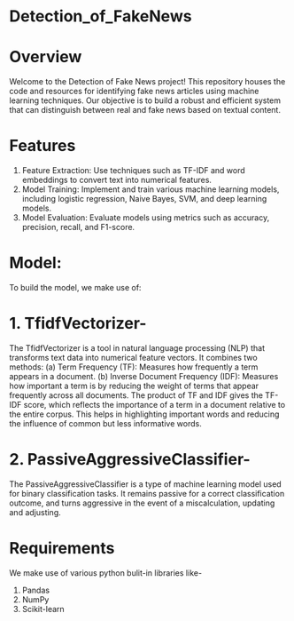 # Detection_of_FakeNews

# Overview
Welcome to the Detection of Fake News project! This repository houses the code and resources for identifying fake news articles using machine learning techniques. Our objective is to build a robust and efficient system that can distinguish between real and fake news based on textual content.

# Features
1. Feature Extraction:
   Use techniques such as TF-IDF and word embeddings to convert text into numerical features.
2. Model Training:
   Implement and train various machine learning models, including logistic regression, Naive Bayes, SVM, and deep learning models.
3. Model Evaluation:
   Evaluate models using metrics such as accuracy, precision, recall, and F1-score.

# Model:
To build the model, we make use of:
# 1. TfidfVectorizer-
   The TfidfVectorizer is a tool in natural language processing (NLP) that transforms text data into numerical feature vectors. It combines two methods:
       (a) Term Frequency (TF): Measures how frequently a term appears in a document.
       (b) Inverse Document Frequency (IDF): Measures how important a term is by reducing the weight of terms that appear frequently across all documents.
  The product of TF and IDF gives the TF-IDF score, which reflects the importance of a term in a document relative to the entire corpus. This helps in highlighting important words and reducing the influence of common but less informative words.

# 2. PassiveAggressiveClassifier-
   The PassiveAggressiveClassifier is a type of machine learning model used for binary classification tasks. It remains passive for a correct classification outcome, and turns aggressive in the event of a miscalculation, updating and adjusting.

# Requirements
We make use of various python bulit-in libraries like-
1. Pandas
2. NumPy
3. Scikit-learn
